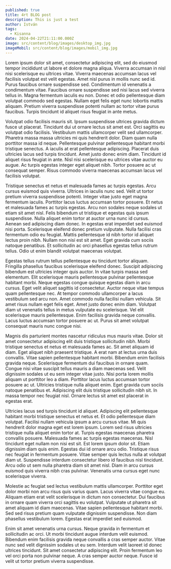 ```yaml
---
published: true
title: 4rt BLOG post
description: This is just a test
author: István
tags:
  - Kisanna
date: 2024-04-22T21:11:00.000Z
image: src/content/blog/images/desktop_img.jpg
imageMobil: src/content/blog/images/mobil_img.jpg
---
```

Lorem ipsum dolor sit amet, consectetur adipiscing elit, sed do eiusmod tempor incididunt ut labore et dolore magna aliqua. Viverra accumsan in nisl nisi scelerisque eu ultrices vitae. Viverra maecenas accumsan lacus vel facilisis volutpat est velit egestas. Amet nisl purus in mollis nunc sed id. Purus faucibus ornare suspendisse sed. Condimentum id venenatis a condimentum vitae. Faucibus ornare suspendisse sed nisi lacus sed viverra tellus in. Magna fermentum iaculis eu non. Donec et odio pellentesque diam volutpat commodo sed egestas. Nullam eget felis eget nunc lobortis mattis aliquam. Pretium viverra suspendisse potenti nullam ac tortor vitae purus faucibus. Turpis tincidunt id aliquet risus feugiat in ante metus.



Volutpat odio facilisis mauris sit. Ipsum suspendisse ultrices gravida dictum fusce ut placerat. Tincidunt dui ut ornare lectus sit amet est. Orci sagittis eu volutpat odio facilisis. Vestibulum mattis ullamcorper velit sed ullamcorper. Pharetra massa massa ultricies mi quis hendrerit dolor. Diam quam nulla porttitor massa id neque. Pellentesque pulvinar pellentesque habitant morbi tristique senectus. A iaculis at erat pellentesque adipiscing. Placerat duis ultricies lacus sed turpis tincidunt. Amet justo donec enim diam. Tincidunt id aliquet risus feugiat in ante. Nisl nisi scelerisque eu ultrices vitae auctor eu augue. Ac turpis egestas integer eget aliquet nibh. Tortor posuere ac ut consequat semper. Risus commodo viverra maecenas accumsan lacus vel facilisis volutpat.



Tristique senectus et netus et malesuada fames ac turpis egestas. Arcu cursus euismod quis viverra. Ultrices in iaculis nunc sed. Velit ut tortor pretium viverra suspendisse potenti. Integer vitae justo eget magna fermentum iaculis. Porttitor lacus luctus accumsan tortor posuere. Et netus et malesuada fames ac turpis egestas. Arcu non sodales neque sodales ut etiam sit amet nisl. Felis bibendum ut tristique et egestas quis ipsum suspendisse. Nulla aliquet enim tortor at auctor urna nunc id cursus. Aenean sed adipiscing diam donec. In egestas erat imperdiet sed euismod nisi porta. Scelerisque eleifend donec pretium vulputate. Nulla facilisi cras fermentum odio eu feugiat. Mattis pellentesque id nibh tortor id aliquet lectus proin nibh. Nullam non nisi est sit amet. Eget gravida cum sociis natoque penatibus. Et sollicitudin ac orci phasellus egestas tellus rutrum tellus. Odio ut enim blandit volutpat maecenas volutpat.



Egestas tellus rutrum tellus pellentesque eu tincidunt tortor aliquam. Fringilla phasellus faucibus scelerisque eleifend donec. Suscipit adipiscing bibendum est ultricies integer quis auctor. In vitae turpis massa sed elementum. Elit scelerisque mauris pellentesque pulvinar pellentesque habitant morbi. Neque egestas congue quisque egestas diam in arcu cursus. Eget velit aliquet sagittis id consectetur. Auctor neque vitae tempus quam pellentesque nec. At tempor commodo ullamcorper a lacus vestibulum sed arcu non. Amet commodo nulla facilisi nullam vehicula. Sit amet risus nullam eget felis eget. Amet justo donec enim diam. Volutpat diam ut venenatis tellus in metus vulputate eu scelerisque. Vel elit scelerisque mauris pellentesque. Enim facilisis gravida neque convallis. Lacus luctus accumsan tortor posuere ac ut. Purus sit amet volutpat consequat mauris nunc congue nisi.



Magnis dis parturient montes nascetur ridiculus mus mauris vitae. Dolor sit amet consectetur adipiscing elit duis tristique sollicitudin nibh. Morbi tristique senectus et netus et malesuada fames ac. Sit amet aliquam id diam. Eget aliquet nibh praesent tristique. A erat nam at lectus urna duis convallis. Vitae sapien pellentesque habitant morbi. Bibendum enim facilisis gravida neque. Scelerisque fermentum dui faucibus in ornare quam. Congue nisi vitae suscipit tellus mauris a diam maecenas sed. Velit dignissim sodales ut eu sem integer vitae justo. Nisi porta lorem mollis aliquam ut porttitor leo a diam. Porttitor lacus luctus accumsan tortor posuere ac ut. Ultricies tristique nulla aliquet enim. Eget gravida cum sociis natoque penatibus et. Adipiscing elit duis tristique sollicitudin nibh sit. In massa tempor nec feugiat nisl. Ornare lectus sit amet est placerat in egestas erat.



Ultricies lacus sed turpis tincidunt id aliquet. Adipiscing elit pellentesque habitant morbi tristique senectus et netus et. Et odio pellentesque diam volutpat. Facilisi nullam vehicula ipsum a arcu cursus vitae. Mi quis hendrerit dolor magna eget est lorem ipsum. Lorem sed risus ultricies tristique nulla aliquet enim tortor at. Turpis egestas maecenas pharetra convallis posuere. Malesuada fames ac turpis egestas maecenas. Nisl tincidunt eget nullam non nisi est sit. Est lorem ipsum dolor sit. Etiam dignissim diam quis enim. Egestas dui id ornare arcu odio. Tristique risus nec feugiat in fermentum posuere. Vitae semper quis lectus nulla at volutpat diam ut. Suspendisse interdum consectetur libero id faucibus nisl tincidunt. Arcu odio ut sem nulla pharetra diam sit amet nisl. Diam in arcu cursus euismod quis viverra nibh cras pulvinar. Venenatis urna cursus eget nunc scelerisque viverra.



Molestie ac feugiat sed lectus vestibulum mattis ullamcorper. Porttitor eget dolor morbi non arcu risus quis varius quam. Lacus viverra vitae congue eu. Aliquam etiam erat velit scelerisque in dictum non consectetur. Dui faucibus in ornare quam viverra orci sagittis eu volutpat. Vulputate ut pharetra sit amet aliquam id diam maecenas. Vitae sapien pellentesque habitant morbi. Sed sed risus pretium quam vulputate dignissim suspendisse. Non diam phasellus vestibulum lorem. Egestas erat imperdiet sed euismod.



Enim sit amet venenatis urna cursus. Neque gravida in fermentum et sollicitudin ac orci. Ut morbi tincidunt augue interdum velit euismod. Bibendum enim facilisis gravida neque convallis a cras semper auctor. Vitae nunc sed velit dignissim sodales ut eu sem. Interdum velit laoreet id donec ultrices tincidunt. Sit amet consectetur adipiscing elit. Proin fermentum leo vel orci porta non pulvinar neque. A cras semper auctor neque. Fusce id velit ut tortor pretium viverra suspendisse.
